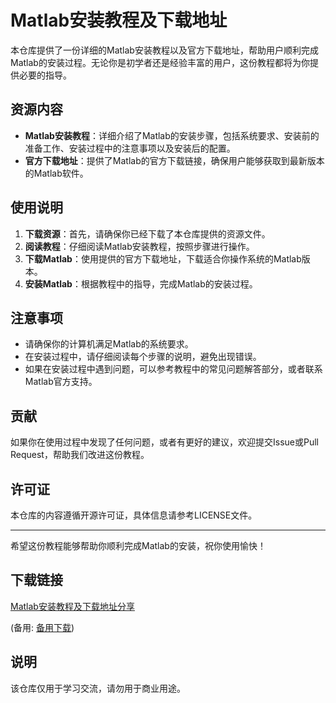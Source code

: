 # Matlab安装教程及下载地址

本仓库提供了一份详细的Matlab安装教程以及官方下载地址，帮助用户顺利完成Matlab的安装过程。无论你是初学者还是经验丰富的用户，这份教程都将为你提供必要的指导。

## 资源内容

- **Matlab安装教程**：详细介绍了Matlab的安装步骤，包括系统要求、安装前的准备工作、安装过程中的注意事项以及安装后的配置。
- **官方下载地址**：提供了Matlab的官方下载链接，确保用户能够获取到最新版本的Matlab软件。

## 使用说明

1. **下载资源**：首先，请确保你已经下载了本仓库提供的资源文件。
2. **阅读教程**：仔细阅读Matlab安装教程，按照步骤进行操作。
3. **下载Matlab**：使用提供的官方下载地址，下载适合你操作系统的Matlab版本。
4. **安装Matlab**：根据教程中的指导，完成Matlab的安装过程。

## 注意事项

- 请确保你的计算机满足Matlab的系统要求。
- 在安装过程中，请仔细阅读每个步骤的说明，避免出现错误。
- 如果在安装过程中遇到问题，可以参考教程中的常见问题解答部分，或者联系Matlab官方支持。

## 贡献

如果你在使用过程中发现了任何问题，或者有更好的建议，欢迎提交Issue或Pull Request，帮助我们改进这份教程。

## 许可证

本仓库的内容遵循开源许可证，具体信息请参考LICENSE文件。

---

希望这份教程能够帮助你顺利完成Matlab的安装，祝你使用愉快！

## 下载链接
[Matlab安装教程及下载地址分享](https://pan.quark.cn/s/1c705fcf5ac6) 

(备用: [备用下载](https://pan.baidu.com/s/1GJ6xzF50mNCsrae1B4WH7A?pwd=1234))

## 说明

该仓库仅用于学习交流，请勿用于商业用途。
